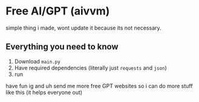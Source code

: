 # Free AI/GPT (aivvm)

simple thing i made, wont update it because its not necessary.

## Everything you need to know

1. Download `main.py`
2. Have required dependencies (literally just `requests` and `json`)
3. run

have fun ig and uh send me more free GPT websites so i can do more stuff like this (it helps everyone out)